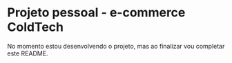 # Projeto pessoal - e-commerce ColdTech

No momento estou desenvolvendo o projeto, mas ao finalizar vou completar este README.